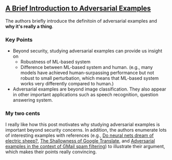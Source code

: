## [A Brief Introduction to Adversarial Examples](http://people.csail.mit.edu/madry/lab/blog/adversarial/2018/07/06/adversarial_intro/)

The authors briefly introduce the definitoin of adversarial examples and **why it's really a thing**.

### Key Points

- Beyond security, studying adversarial examples can provide us insight on 
  - Robustness of ML-based system
  - Difference between ML-based system and human. (e.g., many models have achieved human-surpassing performance but not robust to small perturbation, which means that ML-based system works very differently compared to human.)
- Adversarial examples are beyond image classification. They also appear in other important applications such as speech recognition, question answering system.

### My two cents
I really like how this post motivates why studying adversarial examples is important beyond security concerns. In addition, the authors enumerate lots of interesting examples with references (e.g., [Do neural nets dream of electric sheep?](http://aiweirdness.com/post/171451900302/do-neural-nets-dream-of-electric-sheep), [The Shallowness of Google Translate](https://www.theatlantic.com/technology/archive/2018/01/the-shallowness-of-google-translate/551570/), and [Adversarial examples in the context of GMail spam filtering](https://elie.net/blog/ai/attacks-against-machine-learning-an-overview)) to illustrate their argument, which makes their points really convincing.
